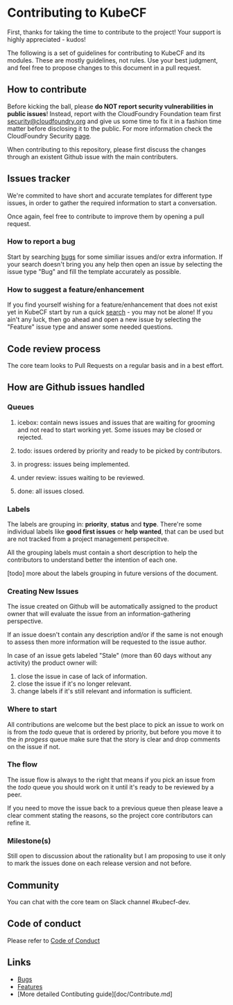 # Contributing to KubeCF

First, thanks for taking the time to contribute to the project! Your support is highly appreciated - kudos!

The following is a set of guidelines for contributing to KubeCF and its modules. These are mostly guidelines, not rules.
Use your best judgment, and feel free to propose changes to this document in a pull request.

## How to contribute

Before kicking the ball, please **do NOT report security vulnerabilities in public issues**! Instead, report with the
CloudFoundry Foundation team first <security@cloudfoundry.org> and give us some time to fix it in a fashion time matter
before disclosing it to the public. 
For more information check the CloudFoundry Security [page](https://www.cloudfoundry.org/security/).

When contributing to this repository, please first discuss the changes through an existent Github issue with the main
contributers.

## Issues tracker

We're commited to have short and accurate templates for different type issues, in order to gather the required
information to start a conversation.

Once again, feel free to contribute to improve them by opening a pull request.

### How to report a bug

Start by searching [bugs][1] for some similiar issues and/or extra information. If your search doesn't bring you any
help then open an issue by selecting the issue type "Bug" and fill the template accurately as possible.

### How to suggest a feature/enhancement

If you find yourself wishing for a feature/enhancement that does not exist yet in KubeCF start by run a
quick [search][2] - you may not be alone! If you ain't any luck, then go ahead and open a new issue by selecting the
"Feature" issue type and answer some needed questions.

## Code review process

The core team looks to Pull Requests on a regular basis and in a best effort.

## How are Github issues handled

### Queues

1. icebox: contain news issues and issues that are waiting for grooming and not read to start working yet. Some issues
may be closed or rejected.

2. todo: issues ordered by priority and ready to be picked by contributors.

3. in progress: issues being implemented.

4. under review: issues waiting to be reviewed.

5. done: all issues closed.

### Labels

The labels are grouping in: **priority**, **status** and **type**. There're some individual labels like
**good first issues** or **help wanted**, that can be used but
are not tracked from a project management perspecitve.

All the grouping labels must contain a short description to help the contributors to understand better the intention of
each one.

[todo] more about the labels grouping in future versions of the document.

### Creating New Issues

The issue created on Github will be automatically assigned to the product owner that will evaluate the issue from an
information-gathering perspective.

If an issue doesn't contain any description and/or if the same is not enough to assess then more information will be
requested to the issue author.

In case of an issue gets labeled "Stale" (more than 60 days without any activity) the product owner will:

1. close the issue in case of lack of information.
2. close the issue if it's no longer relevant.
3. change labels if it's still relevant and information is sufficient.

### Where to start

All contributions are welcome but the best place to pick an issue to work on is from the _todo_ queue that is ordered by
priority, but before you move it to the _in progess_ queue make sure that the story is clear and drop comments on the
issue if not.

### The flow

The issue flow is always to the right that means if you pick an issue from the _todo_ queue you should work on it until
it's ready to be
reviewed by a peer.

If you need to move the issue back to a previous queue then please leave a clear comment stating the reasons, so the
project core contributors can refine it.

### Milestone(s)

Still open to discussion about the rationality but I am proposing to use it only to mark the issues done on each release
version and not before.

## Community

You can chat with the core team on Slack channel #kubecf-dev.

## Code of conduct

Please refer to [Code of Conduct](code-of-conduct.md)

## Links

- [Bugs][1]
- [Features][2]
- [More detailed Contibuting guide][doc/Contribute.md]

[1]: https://github.com/issues?utf8=%E2%9C%93&q=repo%3ASUSE%2Fkubecf+is%3Aopen+is%3Aissue+label%3A%22bug+%F0%9F%90%9B%22

[2]: https://github.com/issues?utf8=%E2%9C%93&q=repo%3ASUSE%2Fkubecf+is%3Aissue+label%3A%22enhancement+%E2%9C%A8%22
